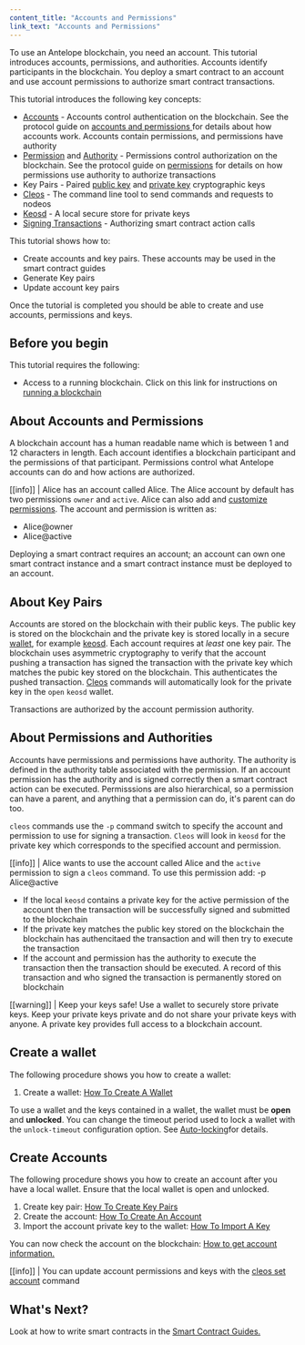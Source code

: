 ```yaml
---
content_title: "Accounts and Permissions"
link_text: "Accounts and Permissions"
---
```


To use an Antelope blockchain, you need an account. This tutorial introduces accounts, permissions, and authorities. Accounts identify participants in the blockchain. You deploy a smart contract to an account and use account permissions to authorize smart contract transactions.


This tutorial introduces the following key concepts:
* [Accounts](../../glossary/index#account) - Accounts control authentication on the blockchain. See the protocol guide on [accounts and permissions ](../../60_protocol-guides/40_accounts_and_permissions.md/#2-accounts) for details about how accounts work. Accounts contain permissions, and permissions have authority  
* [Permission](../../glossary/index/#permission) and [Authority](../../glossary/index/#authority) - Permissions control authorization on the blockchain. See the protocol guide on [permissions](../../60_protocol-guides/40_accounts_and_permissions.md/#3-permissions) for details on how permissions use authority to authorize transactions 
* Key Pairs  - Paired [public key](../../glossary/index/#public-key) and [private key](../../glossary/index/#private-key) cryptographic keys
* [Cleos](../../glossary/index#cleos) - The command line tool to send commands and requests to nodeos
* [Keosd](../../glossary/index#keosd) - A local secure store for private keys
* [Signing Transactions](../../60_protocol-guides/20_transactions_protocol.md/#22-signed-transaction-instance) - Authorizing smart contract action calls

 This tutorial shows how to:
* Create accounts and key pairs. These accounts may be used in the smart contract guides
* Generate Key pairs
* Update account key pairs

Once the tutorial is completed you should be able to create and use accounts, permissions and keys.

## Before you begin

This tutorial requires the following:
* Access to a running blockchain. Click on this link for instructions on [running a blockchain](10_running-a-blockchain.md)

## About Accounts and Permissions

A blockchain account has a human readable name which is between 1 and 12 characters in length. Each account identifies a blockchain participant and the permissions of that participant. Permissions control what Antelope accounts can do and how actions are authorized.


[[info]]
| Alice has an account called Alice. The Alice account by default has two permissions `owner` and `active`. Alice can also add and [customize permissions](../../60_protocol-guides/40_accounts_and_permissions.md/#341-custom-permissions). 
The account and permission is written as:
* Alice@owner
* Alice@active

Deploying a smart contract requires an account; an account can own one smart contract instance and a smart contract instance must be deployed to an account.

## About Key Pairs

Accounts are stored on the blockchain with their public keys. The public key is stored on the blockchain and the private key is stored locally in a secure [wallet](../../glossary/index/#wallet), for example [keosd](../../glossary/index/#keosd). Each account requires at *least* one key pair. The blockchain uses asymmetric cryptography to verify that the account pushing a transaction has signed the transaction with the private key which matches the pubic key stored on the blockchain. This authenticates the pushed transaction. [Cleos](../../glossary/index#cleos) commands will automatically look for the private key in the `open` `keosd` wallet.  

Transactions are authorized by the account permission authority.   

## About Permissions and Authorities

Accounts have permissions and permissions have authority. The authority is defined in the authority table associated with the permission. If an account permission has the authority and is signed correctly then a smart contract action can be executed.
Permisssions are also hierarchical, so a permission can have a parent, and anything that a permission can do, it's parent can do too. 

`cleos` commands use the `-p` command switch to specify the account and permission to use for signing a transaction. `Cleos` will look in `keosd` for the private key which corresponds to the specified account and permission.

[[info]]
| Alice wants to use the account called Alice and the `active` permission to sign a `cleos` command. To use this permission add: -p Alice@active

* If the local `keosd` contains a private key for the active permission of the account then the transaction will be successfully signed and submitted to the blockchain
* If the private key matches the public key stored on the blockchain the blockchain has authencitaed the transaction and will then try to execute the transaction
* If the account and permission has the authority to execute the transaction then the transaction should be executed. A record of this transaction and who signed the transaction is permanently stored on blockchain

[[warning]]
| Keep your keys safe! Use a wallet to securely store private keys. Keep your private keys private and do not share your private keys with anyone. A private key provides full access to a blockchain account.

## Create a wallet
The following procedure shows you how to create a wallet: 

1. Create a wallet: [How To Create A Wallet](https://developers.eos.io/manuals/eos/v2.2/cleos/how-to-guides/how-to-create-a-wallet)

To use a wallet and the keys contained in a wallet, the wallet must be **open** and **unlocked**. You can change the timeout period used to lock a wallet with the `unlock-timeout` configuration option. See [Auto-locking](https://developers.eos.io/manuals/eos/v2.2/keosd/usage#auto-locking)for details. 

## Create Accounts

The following procedure shows you how to create an account after you have a local wallet. Ensure that the local wallet is open and unlocked.

1. Create key pair: [How To Create Key Pairs](https://developers.eos.io/manuals/eos/v2.2/cleos/how-to-guides/how-to-create-key-pairs)
2. Create the account: [How To Create An Account](https://developers.eos.io/manuals/eos/v2.2/cleos/how-to-guides/how-to-create-an-account)
3. Import the account private key to the wallet: [How To Import A Key](https://developers.eos.io/manuals/eos/v2.2/cleos/how-to-guides/how-to-import-a-key)
 
You can now check the account on the blockchain: [How to get account information.](https://developers.eos.io/manuals/eos/v2.2/cleos/how-to-guides/how-to-get-account-information) 

[[info]]
| You can update account permissions and keys with the [cleos set account](https://developers.eos.io/manuals/eos/v2.2/cleos/command-reference/set/set-account) command

## What's Next?

Look at how to write smart contracts in the [Smart Contract Guides.](../index.md)